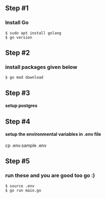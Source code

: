 ## Step #1 
### Install Go
```
$ sudo apt install golang
$ go version
```

## Step #2
### install packages given below
```
$ go mod download
```
## Step #3
#### setup postgres

## Step #4
#### setup the environmental variables in .env file
cp .env.sample .env

## Step #5
### run these and you are good too go :)
```
$ source .env
$ go run main.go
```
